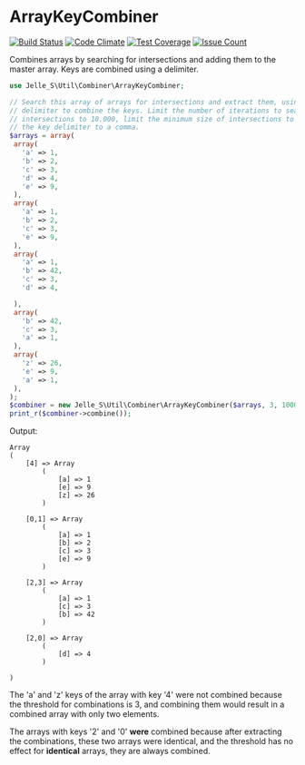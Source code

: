 # ArrayKeyCombiner

[![Build Status](https://travis-ci.org/Jelle-S/arraykeycombiner.svg?branch=master)](https://travis-ci.org/Jelle-S/arraykeycombiner) [![Code Climate](https://codeclimate.com/github/Jelle-S/arraykeycombiner/badges/gpa.svg)](https://codeclimate.com/github/Jelle-S/arraykeycombiner) [![Test Coverage](https://codeclimate.com/github/Jelle-S/arraykeycombiner/badges/coverage.svg)](https://codeclimate.com/github/Jelle-S/arraykeycombiner/coverage) [![Issue Count](https://codeclimate.com/github/Jelle-S/arraykeycombiner/badges/issue_count.svg)](https://codeclimate.com/github/Jelle-S/arraykeycombiner)

Combines arrays by searching for intersections and adding them to the master array. Keys are combined using a delimiter.

```php
use Jelle_S\Util\Combiner\ArrayKeyCombiner;

// Search this array of arrays for intersections and extract them, using a
// delimiter to combine the keys. Limit the number of iterations to search for
// intersections to 10.000, limit the minimum size of intersections to 3, set
// the key delimiter to a comma.
$arrays = array(
 array(
   'a' => 1,
   'b' => 2,
   'c' => 3,
   'd' => 4,
   'e' => 9,
 ),
 array(
   'a' => 1,
   'b' => 2,
   'c' => 3,
   'e' => 9,
 ),
 array(
   'a' => 1,
   'b' => 42,
   'c' => 3,
   'd' => 4,

 ),
 array(
   'b' => 42,
   'c' => 3,
   'a' => 1,
 ),
 array(
   'z' => 26,
   'e' => 9,
   'a' => 1,
 ),
);
$combiner = new Jelle_S\Util\Combiner\ArrayKeyCombiner($arrays, 3, 10000, ',');
print_r($combiner->combine());
```

Output:
```
Array
(
    [4] => Array
        (
            [a] => 1
            [e] => 9
            [z] => 26
        )

    [0,1] => Array
        (
            [a] => 1
            [b] => 2
            [c] => 3
            [e] => 9
        )

    [2,3] => Array
        (
            [a] => 1
            [c] => 3
            [b] => 42
        )

    [2,0] => Array
        (
            [d] => 4
        )

)
```

The 'a' and 'z' keys of the array with key '4' were not combined because the threshold for combinations is 3, and combining them would result in a combined array with only two elements.

The arrays with keys '2' and '0' **were** combined because after extracting the combinations, these two arrays were identical, and the threshold has no effect for **identical** arrays, they are always combined.
